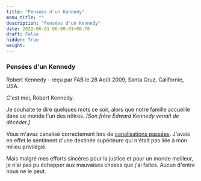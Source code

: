 ```yaml
---
title: "Pensées d'un Kennedy"
menu_title: ""
description: "Pensées d'un Kennedy"
date: 2022-06-01 06:00:01+00:78
draft: False
hidden: True
weight:
---
```

### Pensées d'un Kennedy

Robert Kennedy - reçu par FAB le 28 Août 2009, Santa Cruz, Californie, USA.

C'est moi, Robert Kennedy.

Je souhaite te dire quelques mots ce soir, alors que notre famille accueille dans ce monde l'un des nôtres. *[Son frère Edward Kennedy venait de décéder.]*

Vous m'avez canalisé correctement lors de [canalisations passées](/fr-contemporary-messages/fr-contemporary-messages-by-date-order/fr-contemporary-messages-2008/fr-2008-8-30-1-fab-robert-kennedy/). J'avais en effet le sentiment d'une destinée supérieure qui n'était pas liée à mon milieu privilégié.

Mais malgré mes efforts sincères pour la justice et pour un monde meilleur, je n'ai pas pu échapper aux mauvaises choses que j'ai faites. Aucun d'entre nous ne le peut.